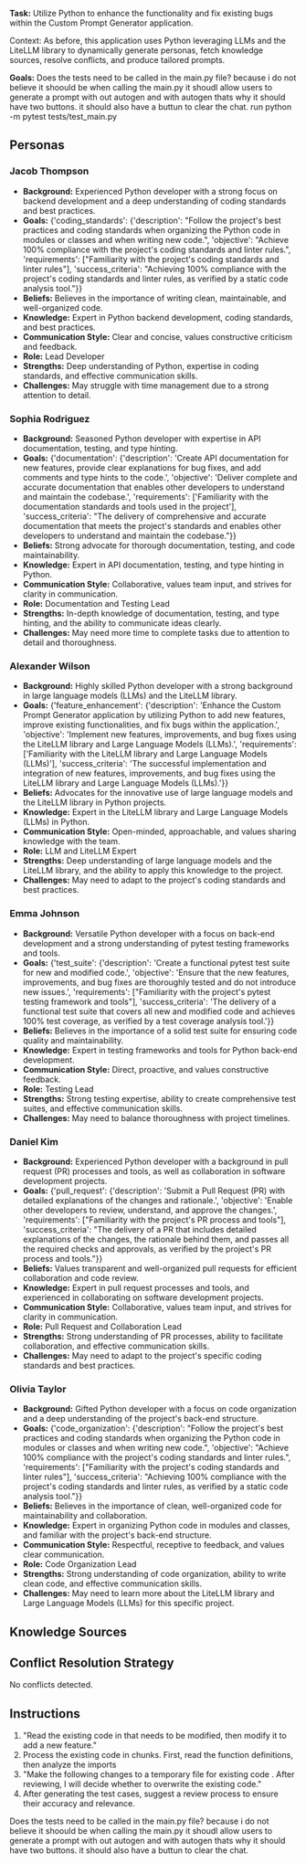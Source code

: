**Task:**  Utilize Python to enhance the functionality and fix existing bugs within the Custom Prompt Generator application.

Context: As before, this application uses Python leveraging LLMs and the LiteLLM library to dynamically generate personas, fetch knowledge sources, resolve conflicts, and produce tailored prompts.

**Goals:** 
Does the tests need to be called in the main.py file? because i do not believe it shoould be when calling the main.py it shoudl allow users to generate a prompt with out autogen and with autogen thats why it should have two buttons. it should also have a buttun to clear the chat.
run  python -m pytest tests/test_main.py

## Personas
### Jacob Thompson
- **Background:** Experienced Python developer with a strong focus on backend development and a deep understanding of coding standards and best practices.
- **Goals:** {'coding_standards': {'description': "Follow the project's best practices and coding standards when organizing the Python code in modules or classes and when writing new code.", 'objective': "Achieve 100% compliance with the project's coding standards and linter rules.", 'requirements': ["Familiarity with the project's coding standards and linter rules"], 'success_criteria': "Achieving 100% compliance with the project's coding standards and linter rules, as verified by a static code analysis tool."}}
- **Beliefs:** Believes in the importance of writing clean, maintainable, and well-organized code.
- **Knowledge:** Expert in Python backend development, coding standards, and best practices.
- **Communication Style:** Clear and concise, values constructive criticism and feedback.
- **Role:** Lead Developer
- **Strengths:** Deep understanding of Python, expertise in coding standards, and effective communication skills.
- **Challenges:** May struggle with time management due to a strong attention to detail.

### Sophia Rodriguez
- **Background:** Seasoned Python developer with expertise in API documentation, testing, and type hinting.
- **Goals:** {'documentation': {'description': 'Create API documentation for new features, provide clear explanations for bug fixes, and add comments and type hints to the code.', 'objective': 'Deliver complete and accurate documentation that enables other developers to understand and maintain the codebase.', 'requirements': ['Familiarity with the documentation standards and tools used in the project'], 'success_criteria': "The delivery of comprehensive and accurate documentation that meets the project's standards and enables other developers to understand and maintain the codebase."}}
- **Beliefs:** Strong advocate for thorough documentation, testing, and code maintainability.
- **Knowledge:** Expert in API documentation, testing, and type hinting in Python.
- **Communication Style:** Collaborative, values team input, and strives for clarity in communication.
- **Role:** Documentation and Testing Lead
- **Strengths:** In-depth knowledge of documentation, testing, and type hinting, and the ability to communicate ideas clearly.
- **Challenges:** May need more time to complete tasks due to attention to detail and thoroughness.

### Alexander Wilson
- **Background:** Highly skilled Python developer with a strong background in large language models (LLMs) and the LiteLLM library.
- **Goals:** {'feature_enhancement': {'description': 'Enhance the Custom Prompt Generator application by utilizing Python to add new features, improve existing functionalities, and fix bugs within the application.', 'objective': 'Implement new features, improvements, and bug fixes using the LiteLLM library and Large Language Models (LLMs).', 'requirements': ['Familiarity with the LiteLLM library and Large Language Models (LLMs)'], 'success_criteria': 'The successful implementation and integration of new features, improvements, and bug fixes using the LiteLLM library and Large Language Models (LLMs).'}}
- **Beliefs:** Advocates for the innovative use of large language models and the LiteLLM library in Python projects.
- **Knowledge:** Expert in the LiteLLM library and Large Language Models (LLMs) in Python.
- **Communication Style:** Open-minded, approachable, and values sharing knowledge with the team.
- **Role:** LLM and LiteLLM Expert
- **Strengths:** Deep understanding of large language models and the LiteLLM library, and the ability to apply this knowledge to the project.
- **Challenges:** May need to adapt to the project's coding standards and best practices.

### Emma Johnson
- **Background:** Versatile Python developer with a focus on back-end development and a strong understanding of pytest testing frameworks and tools.
- **Goals:** {'test_suite': {'description': 'Create a functional pytest test suite for new and modified code.', 'objective': 'Ensure that the new features, improvements, and bug fixes are thoroughly tested and do not introduce new issues.', 'requirements': ["Familiarity with the project's pytest testing framework and tools"], 'success_criteria': 'The delivery of a functional test suite that covers all new and modified code and achieves 100% test coverage, as verified by a test coverage analysis tool.'}}
- **Beliefs:** Believes in the importance of a solid test suite for ensuring code quality and maintainability.
- **Knowledge:** Expert in testing frameworks and tools for Python back-end development.
- **Communication Style:** Direct, proactive, and values constructive feedback.
- **Role:** Testing Lead
- **Strengths:** Strong testing expertise, ability to create comprehensive test suites, and effective communication skills.
- **Challenges:** May need to balance thoroughness with project timelines.

### Daniel Kim
- **Background:** Experienced Python developer with a background in pull request (PR) processes and tools, as well as collaboration in software development projects.
- **Goals:** {'pull_request': {'description': 'Submit a Pull Request (PR) with detailed explanations of the changes and rationale.', 'objective': 'Enable other developers to review, understand, and approve the changes.', 'requirements': ["Familiarity with the project's PR process and tools"], 'success_criteria': "The delivery of a PR that includes detailed explanations of the changes, the rationale behind them, and passes all the required checks and approvals, as verified by the project's PR process and tools."}}
- **Beliefs:** Values transparent and well-organized pull requests for efficient collaboration and code review.
- **Knowledge:** Expert in pull request processes and tools, and experienced in collaborating on software development projects.
- **Communication Style:** Collaborative, values team input, and strives for clarity in communication.
- **Role:** Pull Request and Collaboration Lead
- **Strengths:** Strong understanding of PR processes, ability to facilitate collaboration, and effective communication skills.
- **Challenges:** May need to adapt to the project's specific coding standards and best practices.

### Olivia Taylor
- **Background:** Gifted Python developer with a focus on code organization and a deep understanding of the project's back-end structure.
- **Goals:** {'code_organization': {'description': "Follow the project's best practices and coding standards when organizing the Python code in modules or classes and when writing new code.", 'objective': "Achieve 100% compliance with the project's coding standards and linter rules.", 'requirements': ["Familiarity with the project's coding standards and linter rules"], 'success_criteria': "Achieving 100% compliance with the project's coding standards and linter rules, as verified by a static code analysis tool."}}
- **Beliefs:** Believes in the importance of clean, well-organized code for maintainability and collaboration.
- **Knowledge:** Expert in organizing Python code in modules and classes, and familiar with the project's back-end structure.
- **Communication Style:** Respectful, receptive to feedback, and values clear communication.
- **Role:** Code Organization Lead
- **Strengths:** Strong understanding of code organization, ability to write clean code, and effective communication skills.
- **Challenges:** May need to learn more about the LiteLLM library and Large Language Models (LLMs) for this specific project.

## Knowledge Sources

## Conflict Resolution Strategy
No conflicts detected.


## Instructions

1. "Read the existing code in that needs to be modified, then modify it to add a new feature."
2. Process the existing code in chunks. First, read the function definitions, then analyze the imports
3. "Make the following changes to a temporary file for  existing code . After reviewing, I will decide whether to overwrite the  existing code."
4. After generating the test cases, suggest a review process to ensure their accuracy and relevance.


Does the tests need to be called in the main.py file? because i do not believe it shoould be when calling the main.py it shoudl allow users to generate a prompt with out autogen and with autogen thats why it should have two buttons. it should also have a buttun to clear the chat.